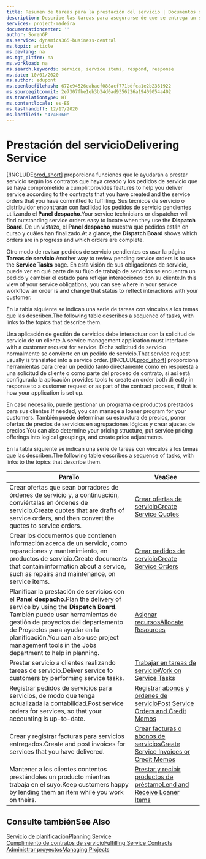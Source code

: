 ```yaml
---
title: Resumen de tareas para la prestación del servicio | Documentos de Microsoft
description: Describe las tareas para asegurarse de que se entrega un servicio de calidad y se cumplen los acuerdos con los clientes.
services: project-madeira
documentationcenter: ''
author: SorenGP
ms.service: dynamics365-business-central
ms.topic: article
ms.devlang: na
ms.tgt_pltfrm: na
ms.workload: na
ms.search.keywords: service, service items, respond, response
ms.date: 10/01/2020
ms.author: edupont
ms.openlocfilehash: 672e94526eabacf088acf771bdfca1e2b2361922
ms.sourcegitcommit: 2e7307fbe1eb3b34d0ad9356226a19409054a402
ms.translationtype: HT
ms.contentlocale: es-ES
ms.lasthandoff: 12/17/2020
ms.locfileid: "4748060"
---
```

# <a name="delivering-service"></a><span data-ttu-id="62c65-103">Prestación del servicio</span><span class="sxs-lookup"><span data-stu-id="62c65-103">Delivering Service</span></span>
[!INCLUDE[prod_short](includes/prod_short.md)] <span data-ttu-id="62c65-104">proporciona funciones que le ayudarán a prestar servicio según los contratos que haya creado y los pedidos de servicio que se haya comprometido a cumplir.</span><span class="sxs-lookup"><span data-stu-id="62c65-104">provides features to help you deliver service according to the contracts that you have created and the service orders that you have committed to fulfilling.</span></span> <span data-ttu-id="62c65-105">Sus técnicos de servicio o distribuidor encontrarán con facilidad los pedidos de servicio pendientes utilizando el **Panel despacho**.</span><span class="sxs-lookup"><span data-stu-id="62c65-105">Your service technicians or dispatcher will find outstanding service orders easy to locate when they use the **Dispatch Board**.</span></span> <span data-ttu-id="62c65-106">De un vistazo, el **Panel despacho** muestra qué pedidos están en curso y cuáles han finalizado.</span><span class="sxs-lookup"><span data-stu-id="62c65-106">At a glance, the **Dispatch Board** shows which orders are in progress and which orders are complete.</span></span>  
  
<span data-ttu-id="62c65-107">Otro modo de revisar pedidos de servicio pendientes es usar la página **Tareas de servicio**.</span><span class="sxs-lookup"><span data-stu-id="62c65-107">Another way to review pending service orders is to use the **Service Tasks** page.</span></span> <span data-ttu-id="62c65-108">En esta visión de sus obligaciones de servicio, puede ver en qué parte de su flujo de trabajo de servicios se encuentra un pedido y cambiar el estado para reflejar interacciones con su cliente.</span><span class="sxs-lookup"><span data-stu-id="62c65-108">In this view of your service obligations, you can see where in your service workflow an order is and change that status to reflect interactions with your customer.</span></span>  
  
<span data-ttu-id="62c65-109">En la tabla siguiente se indican una serie de tareas con vínculos a los temas que las describen.</span><span class="sxs-lookup"><span data-stu-id="62c65-109">The following table describes a sequence of tasks, with links to the topics that describe them.</span></span>   

<span data-ttu-id="62c65-110">Una aplicación de gestión de servicios debe interactuar con la solicitud de servicio de un cliente.</span><span class="sxs-lookup"><span data-stu-id="62c65-110">A service management application must interface with a customer request for service.</span></span> <span data-ttu-id="62c65-111">Dicha solicitud de servicio normalmente se convierte en un pedido de servicio.</span><span class="sxs-lookup"><span data-stu-id="62c65-111">That service request usually is translated into a service order.</span></span> [!INCLUDE[prod_short](includes/prod_short.md)] <span data-ttu-id="62c65-112">proporciona herramientas para crear un pedido tanto directamente como en respuesta a una solicitud de cliente o como parte del proceso de contrato, si así está configurada la aplicación.</span><span class="sxs-lookup"><span data-stu-id="62c65-112">provides tools to create an order both directly in response to a customer request or as part of the contract process, if that is how your application is set up.</span></span>  
  
<span data-ttu-id="62c65-113">En caso necesario, puede gestionar un programa de productos prestados para sus clientes.</span><span class="sxs-lookup"><span data-stu-id="62c65-113">If needed, you can manage a loaner program for your customers.</span></span> <span data-ttu-id="62c65-114">También puede determinar su estructura de precios, poner ofertas de precios de servicios en agrupaciones lógicas y crear ajustes de precios.</span><span class="sxs-lookup"><span data-stu-id="62c65-114">You can also determine your pricing structure, put service pricing offerings into logical groupings, and create price adjustments.</span></span>  
  
<span data-ttu-id="62c65-115">En la tabla siguiente se indican una serie de tareas con vínculos a los temas que las describen.</span><span class="sxs-lookup"><span data-stu-id="62c65-115">The following table describes a sequence of tasks, with links to the topics that describe them.</span></span>   
  
|<span data-ttu-id="62c65-116">**Para**</span><span class="sxs-lookup"><span data-stu-id="62c65-116">**To**</span></span>|<span data-ttu-id="62c65-117">**Vea**</span><span class="sxs-lookup"><span data-stu-id="62c65-117">**See**</span></span>|  
|------------|-------------|  
|<span data-ttu-id="62c65-118">Crear ofertas que sean borradores de órdenes de servicio y, a continuación, conviértalas en órdenes de servicio.</span><span class="sxs-lookup"><span data-stu-id="62c65-118">Create quotes that are drafts of service orders, and then convert the quotes to service orders.</span></span>|[<span data-ttu-id="62c65-119">Crear ofertas de servicio</span><span class="sxs-lookup"><span data-stu-id="62c65-119">Create Service Quotes</span></span>](service-how-to-create-service-quotes.md)|
|<span data-ttu-id="62c65-120">Crear los documentos que contienen información acerca de un servicio, como reparaciones y mantenimiento, en productos de servicio.</span><span class="sxs-lookup"><span data-stu-id="62c65-120">Create documents that contain information about a service, such as repairs and maintenance, on service items.</span></span>|[<span data-ttu-id="62c65-121">Crear pedidos de servicio</span><span class="sxs-lookup"><span data-stu-id="62c65-121">Create Service Orders</span></span>](service-how-to-create-service-orders.md)|
|<span data-ttu-id="62c65-122">Planificar la prestación de servicios con el **Panel despacho**.</span><span class="sxs-lookup"><span data-stu-id="62c65-122">Plan the delivery of service by using the **Dispatch Board**.</span></span> <span data-ttu-id="62c65-123">También puede usar herramientas de gestión de proyectos del departamento de Proyectos para ayudar en la planificación.</span><span class="sxs-lookup"><span data-stu-id="62c65-123">You can also use project management tools in the Jobs department to help in planning.</span></span>|[<span data-ttu-id="62c65-124">Asignar recursos</span><span class="sxs-lookup"><span data-stu-id="62c65-124">Allocate Resources</span></span>](service-how-to-allocate-resources.md)|  
|<span data-ttu-id="62c65-125">Prestar servicio a clientes realizando tareas de servicio.</span><span class="sxs-lookup"><span data-stu-id="62c65-125">Deliver service to customers by performing service tasks.</span></span>|[<span data-ttu-id="62c65-126">Trabajar en tareas de servicio</span><span class="sxs-lookup"><span data-stu-id="62c65-126">Work on Service Tasks</span></span>](service-how-to-work-on-service-tasks.md)|  
|<span data-ttu-id="62c65-127">Registrar pedidos de servicios para servicios, de modo que tenga actualizada la contabilidad.</span><span class="sxs-lookup"><span data-stu-id="62c65-127">Post service orders for services, so that your accounting is up-to-date.</span></span>|[<span data-ttu-id="62c65-128">Registrar abonos y órdenes de servicio</span><span class="sxs-lookup"><span data-stu-id="62c65-128">Post Service Orders and Credit Memos</span></span>](service-how-to-post-service-orders.md)|  
|<span data-ttu-id="62c65-129">Crear y registrar facturas para servicios entregados.</span><span class="sxs-lookup"><span data-stu-id="62c65-129">Create and post invoices for services that you have delivered.</span></span>|[<span data-ttu-id="62c65-130">Crear facturas o abonos de servicios</span><span class="sxs-lookup"><span data-stu-id="62c65-130">Create Service Invoices or Credit Memos</span></span>](service-how-create-invoices.md)|  
|<span data-ttu-id="62c65-131">Mantener a los clientes contentos prestándoles un producto mientras trabaja en el suyo.</span><span class="sxs-lookup"><span data-stu-id="62c65-131">Keep customers happy by lending them an item while you work on theirs.</span></span>| [<span data-ttu-id="62c65-132">Prestar y recibir productos de préstamo</span><span class="sxs-lookup"><span data-stu-id="62c65-132">Lend and Receive Loaner Items</span></span>](service-how-to-lend-receive-loaners.md)|
  
## <a name="see-also"></a><span data-ttu-id="62c65-133">Consulte también</span><span class="sxs-lookup"><span data-stu-id="62c65-133">See Also</span></span>  
[<span data-ttu-id="62c65-134">Servicio de planificación</span><span class="sxs-lookup"><span data-stu-id="62c65-134">Planning Service</span></span>](service-plan-service.md)  
[<span data-ttu-id="62c65-135">Cumplimiento de contratos de servicio</span><span class="sxs-lookup"><span data-stu-id="62c65-135">Fulfilling Service Contracts</span></span>](service-fulfill-service-contracts.md)  
[<span data-ttu-id="62c65-136">Administrar proyectos</span><span class="sxs-lookup"><span data-stu-id="62c65-136">Managing Projects</span></span>](projects-manage-projects.md)  
